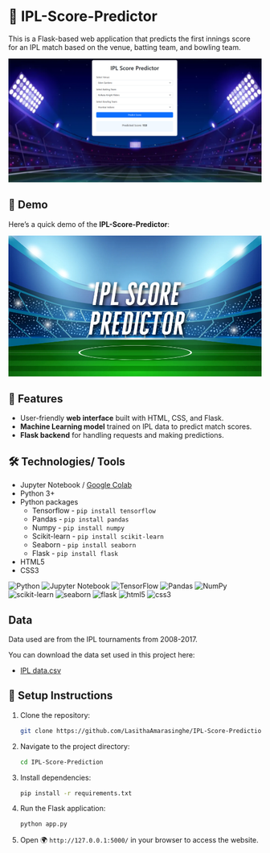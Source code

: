 # 🏏 IPL-Score-Predictor

This is a Flask-based web application that predicts the first innings score for an IPL match based on the venue, batting team, and bowling team.  

![Image](https://github.com/LasithaAmarasinghe/IPL-Score-Prediction/raw/main/static/ui.png)

## 🎥 Demo

Here’s a quick demo of the **IPL-Score-Predictor**:

[![▶️ Watch the demo](https://github.com/LasithaAmarasinghe/IPL-Score-Prediction/raw/main/static/thumbnail.png)](https://vimeo.com/1068352477/3408347730)

## 🚀 Features  
- User-friendly **web interface** built with HTML, CSS, and Flask.  
- **Machine Learning model** trained on IPL data to predict match scores.  
- **Flask backend** for handling requests and making predictions.

## 🛠️ Technologies/ Tools

* Jupyter Notebook / [Google Colab](https://colab.research.google.com/)
* Python 3+
* Python packages
  * Tensorflow  - `pip install tensorflow`
  * Pandas - `pip install pandas`
  * Numpy - `pip install numpy`
  * Scikit-learn - `pip install scikit-learn`
  * Seaborn - `pip install seaborn`
  * Flask - `pip install flask`
* HTML5
* CSS3
  
![Python](https://img.shields.io/badge/python-3670A0?logo=python&logoColor=FFFF00)
![Jupyter Notebook](https://img.shields.io/badge/jupyter-%23FA0F00.svg?logo=jupyter&logoColor=white)
![TensorFlow](https://img.shields.io/badge/TensorFlow-%23FF6F00.svg?logo=TensorFlow&logoColor=white)
![Pandas](https://img.shields.io/badge/pandas_-%20green?logo=pandas)
![NumPy](https://img.shields.io/badge/numpy-%23013243.svg?logo=numpy&logoColor=white)
![scikit-learn](https://img.shields.io/badge/scikit--learn-F7931E?logo=scikit-learn&logoColor=FFFFFF)
![seaborn](https://img.shields.io/badge/seaborn_-&logoColor=blue)
![flask](https://img.shields.io/badge/flask_-black)
![html5](https://img.shields.io/badge/html5-%23FF6F00.svg?logo=html5&logoColor=white)
![css3](https://img.shields.io/badge/css3-8A2BE2.svg?logo=css3&logoColor=white)


## Data

Data used are from the IPL tournaments from 2008-2017.

You can download the data set used in this project here:
* [IPL data.csv](https://github.com/LasithaAmarasinghe/IPL-Score-Prediction/blob/main/ipl_data.csv)

## 📖 Setup Instructions  

1. Clone the repository:
   ```sh
   git clone https://github.com/LasithaAmarasinghe/IPL-Score-Prediction.git
   ```
2. Navigate to the project directory:
   ```sh
   cd IPL-Score-Prediction
   ```
3. Install dependencies:
   ```sh
   pip install -r requirements.txt
   ```
4. Run the Flask application:
   ```sh
   python app.py
   ```
5. Open 🌍 `http://127.0.0.1:5000/` in your browser to access the website.

